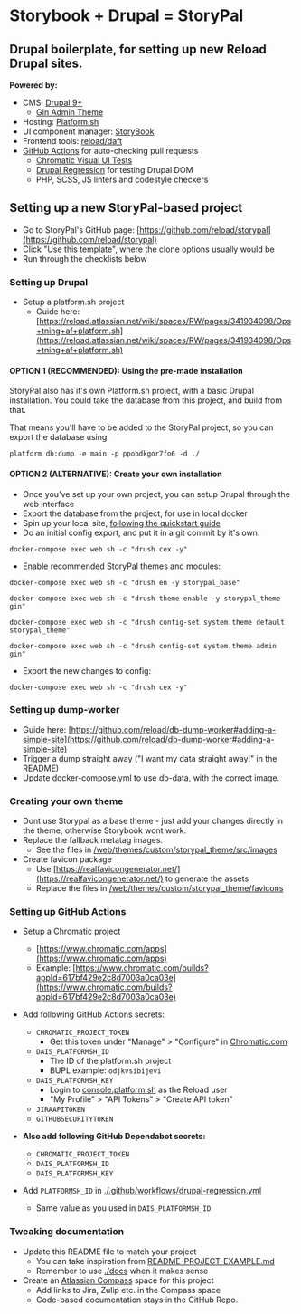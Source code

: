 # Storybook + Drupal = StoryPal

## Drupal boilerplate, for setting up new Reload Drupal sites.

**Powered by:**

- CMS: [Drupal 9+](https://drupal.org)
  - [Gin Admin Theme](https://www.drupal.org/project/gin)
- Hosting: [Platform.sh](https://platform.sh)
- UI component manager: [StoryBook](https://storybook.js.org/)
- Frontend tools: [reload/daft](https://github.com/reload/daft)
- [GitHub Actions](./github/workflows) for auto-checking pull requests
  - [Chromatic Visual UI Tests](https://www.chromatic.com/)
  - [Drupal Regression](https://github.com/reload/action-drupal-regression) for testing Drupal DOM
  - PHP, SCSS, JS linters and codestyle checkers

## Setting up a new StoryPal-based project

- Go to StoryPal's GitHub page: [https://github.com/reload/storypal](https://github.com/reload/storypal)
- Click "Use this template", where the clone options usually would be
- Run through the checklists below

### Setting up Drupal

- Setup a platform.sh project
  - Guide here: [https://reload.atlassian.net/wiki/spaces/RW/pages/341934098/Ops+tning+af+platform.sh](https://reload.atlassian.net/wiki/spaces/RW/pages/341934098/Ops+tning+af+platform.sh)

#### OPTION 1 (RECOMMENDED): Using the pre-made installation

StoryPal also has it's own Platform.sh project, with a basic Drupal installation.
You could take the database from this project, and build from that.

That means you'll have to be added to the StoryPal project, so you can export the database using:

```
platform db:dump -e main -p ppobdkgor7fo6 -d ./
```

#### OPTION 2 (ALTERNATIVE): Create your own installation

- Once you've set up your own project, you can setup Drupal through the web interface
- Export the database from the project, for use in local docker
- Spin up your local site, [following the quickstart guide](./docs/docker.md)
- Do an initial config export, and put it in a git commit by it's own:

```shell
docker-compose exec web sh -c "drush cex -y"
```

- Enable recommended StoryPal themes and modules:

```shell
docker-compose exec web sh -c "drush en -y storypal_base"
```

```shell
docker-compose exec web sh -c "drush theme-enable -y storypal_theme gin"
```

```shell
docker-compose exec web sh -c "drush config-set system.theme default storypal_theme"
```

```shell
docker-compose exec web sh -c "drush config-set system.theme admin gin"
```

- Export the new changes to config:

```shell
docker-compose exec web sh -c "drush cex -y"
```


### Setting up dump-worker

- Guide here: [https://github.com/reload/db-dump-worker#adding-a-simple-site](https://github.com/reload/db-dump-worker#adding-a-simple-site)
- Trigger a dump straight away ("I want my data straight away!" in the README)
- Update docker-compose.yml to use db-data, with the correct image.

### Creating your own theme

- Dont use Storypal as a base theme - just add your changes directly in the theme, otherwise Storybook wont work.
- Replace the fallback metatag images.
  - See the files in [/web/themes/custom/storypal_theme/src/images](./web/themes/custom/storypal_theme/src/images)
- Create favicon package
  - Use [https://realfavicongenerator.net/](https://realfavicongenerator.net/) to generate the assets
  - Replace the files in [/web/themes/custom/storypal_theme/favicons](./web/themes/custom/storypal_theme/favicons)

### Setting up GitHub Actions
- Setup a Chromatic project
  - [https://www.chromatic.com/apps](https://www.chromatic.com/apps)
  - Example: [https://www.chromatic.com/builds?appId=617bf429e2c8d7003a0ca03e](https://www.chromatic.com/builds?appId=617bf429e2c8d7003a0ca03e)
- Add following GitHub Actions secrets:
  - `CHROMATIC_PROJECT_TOKEN`
    - Get this token under "Manage" > "Configure" in [Chromatic.com](https://chromatic.com)
  - `DAIS_PLATFORMSH_ID`
    - The ID of the platform.sh project
    - BUPL example: `odjkvsibijevi`
  - `DAIS_PLATFORMSH_KEY`
    - Login to [console.platform.sh](https://console.platform.sh) as the Reload user
    - "My Profile" > "API Tokens" > "Create API token"
  - `JIRAAPITOKEN`
  - `GITHUBSECURITYTOKEN`

- **Also add following GitHub Dependabot secrets:**
  - `CHROMATIC_PROJECT_TOKEN`
  - `DAIS_PLATFORMSH_ID`
  - `DAIS_PLATFORMSH_KEY`
- Add `PLATFORMSH_ID` in [./.github/workflows/drupal-regression.yml](./.github/workflows/drupal-regression.yml)
  - Same value as you used in `DAIS_PLATFORMSH_ID`

### Tweaking documentation
- Update this README file to match your project
  - You can take inspiration from [README-PROJECT-EXAMPLE.md](./README-PROJECT-EXAMPLE.md)
  - Remember to use [./docs](./docs) when it makes sense
- Create an [Atlassian Compass](https://reload.atlassian.net/compass/) space for this project
  - Add links to Jira, Zulip etc. in the Compass space
  - Code-based documentation stays in the GitHub Repo.

